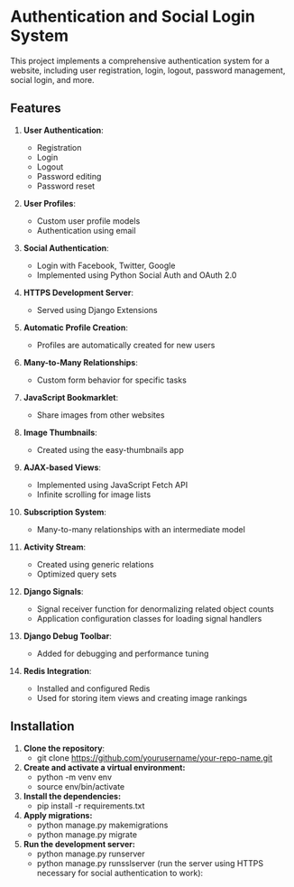 # Authentication and Social Login System

This project implements a comprehensive authentication system for a website, including user registration, login, logout, password management, social login, and more.

## Features

1. **User Authentication**:
   - Registration
   - Login
   - Logout
   - Password editing
   - Password reset

2. **User Profiles**:
   - Custom user profile models
   - Authentication using email

3. **Social Authentication**:
   - Login with Facebook, Twitter, Google
   - Implemented using Python Social Auth and OAuth 2.0

4. **HTTPS Development Server**:
   - Served using Django Extensions

5. **Automatic Profile Creation**:
   - Profiles are automatically created for new users

6. **Many-to-Many Relationships**:
   - Custom form behavior for specific tasks

7. **JavaScript Bookmarklet**:
   - Share images from other websites

8. **Image Thumbnails**:
   - Created using the easy-thumbnails app

9. **AJAX-based Views**:
   - Implemented using JavaScript Fetch API
   - Infinite scrolling for image lists

10. **Subscription System**:
    - Many-to-many relationships with an intermediate model

11. **Activity Stream**:
    - Created using generic relations
    - Optimized query sets

12. **Django Signals**:
    - Signal receiver function for denormalizing related object counts
    - Application configuration classes for loading signal handlers

13. **Django Debug Toolbar**:
    - Added for debugging and performance tuning

14. **Redis Integration**:
    - Installed and configured Redis
    - Used for storing item views and creating image rankings

## Installation

1. **Clone the repository**:
   - git clone https://github.com/yourusername/your-repo-name.git
2. **Create and activate a virtual environment:**
   - python -m venv env
   - source env/bin/activate
3. **Install the dependencies:** 
   - pip install -r requirements.txt
4. **Apply migrations:**
   - python manage.py makemigrations
   - python manage.py migrate
5. **Run the development server:**
   - python manage.py runserver
   - python manage.py runsslserver (run the server using HTTPS necessary for social authentication to work):
